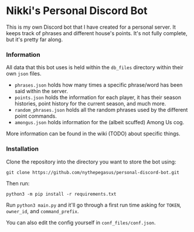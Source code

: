 # Nikki's Personal Discord Bot
This is my own Discord bot that I have created for a personal server. It keeps track of phrases and different house's points. It's not fully complete, but it's pretty far along.
### Information
All data that this bot uses is held within the `db_files` directory within their own `json` files.
* `phrases.json` holds how many times a specific phrase/word has been said within the server.
* `points.json` holds the information for each player, it has their season histories, point history for the current season, and much more.
* `random_phrases.json` holds all the random phrases used by the different point commands. 
* `amongus.json` holds information for the (albeit scuffed) Among Us cog.

More information can be found in the wiki (TODO) about specific things.
### Installation
Clone the repository into the directory you want to store the bot using:

`git clone https://github.com/nythepegasus/personal-discord-bot.git`

Then run:

`python3 -m pip install -r requirements.txt`

Run `python3 main.py` and it'll go through a first run time asking for `TOKEN`, `owner_id`, and `command_prefix`.

You can also edit the config yourself in `conf_files/conf.json`.
